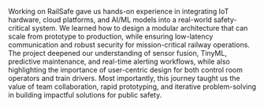 Working on RailSafe gave us hands-on experience in integrating IoT hardware, cloud platforms, and AI/ML models into a real-world safety-critical system. We learned how to design a modular architecture that can scale from prototype to production, while ensuring low-latency communication and robust security for mission-critical railway operations. The project deepened our understanding of sensor fusion, TinyML, predictive maintenance, and real-time alerting workflows, while also highlighting the importance of user-centric design for both control room operators and train drivers. Most importantly, this journey taught us the value of team collaboration, rapid prototyping, and iterative problem-solving in building impactful solutions for public safety.
